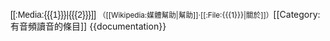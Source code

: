 <templatestyles src="Template:ShareCSS/audiolink.css" /><span class="IPA audiolink nounderlines" style="font-family: sans-serif; white-space: nowrap;" xml:lang="en" lang="en">[[:Media:{{{1}}}|{{{2}}}]]</span> <span class="metadata audiolinkinfo"><small>（[[Wikipedia:媒體幫助|幫助]]·[[:File:{{{1}}}|關於]]）</small></span><includeonly>[[Category:有音頻讀音的條目]]</includeonly><noinclude>
{{documentation}}

</noinclude>